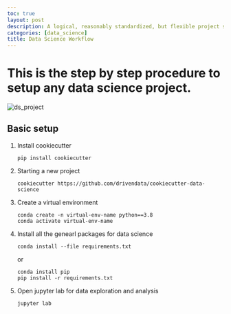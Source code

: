 ```yaml
---
toc: true
layout: post
description: A logical, reasonably standardized, but flexible project structure for doing and sharing data science work.
categories: [data_science]
title: Data Science Workflow
---
```

# This is the step by step procedure to setup any data science project.
![ds_project]({{site.baseurl}}/images/ds_project.jpg " ")

## Basic setup
1. Install cookiecutter

   ```
   pip install cookiecutter
   ```

2. Starting a new project

   ```
   cookiecutter https://github.com/drivendata/cookiecutter-data-science
   ```
   
3. Create a virtual environment

   ```
   conda create -n virtual-env-name python==3.8
   conda activate virtual-env-name
   ```
   
4. Install all the genearl packages for data science

   ```
   conda install --file requirements.txt
   ```
   or
   
   ```
   conda install pip
   pip install -r requirements.txt
   ```
   
5. Open jupyter lab for data exploration and analysis
   
   ```
   jupyter lab
   ```
   
